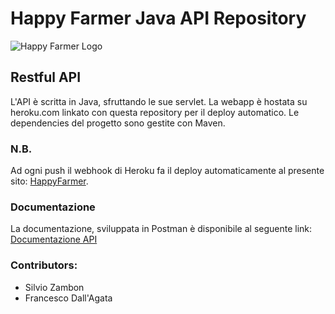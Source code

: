# Happy Farmer Java API Repository
![Happy Farmer Logo](icon.ico)
## Restful API
L'API è scritta in Java, sfruttando le sue servlet. La webapp è hostata su heroku.com linkato con questa repository per il deploy automatico. Le dependencies del progetto sono gestite con Maven.
### N.B.
Ad ogni push il webhook di Heroku fa il deploy automaticamente al presente sito: [HappyFarmer](https://happyfarmer.herokuapp.com/).
### Documentazione
La documentazione, sviluppata in Postman è disponibile al seguente link: [Documentazione API](https://documenter.getpostman.com/view/18463534/UVRDF51r)
### **Contributors:**
- Silvio Zambon
- Francesco Dall'Agata
